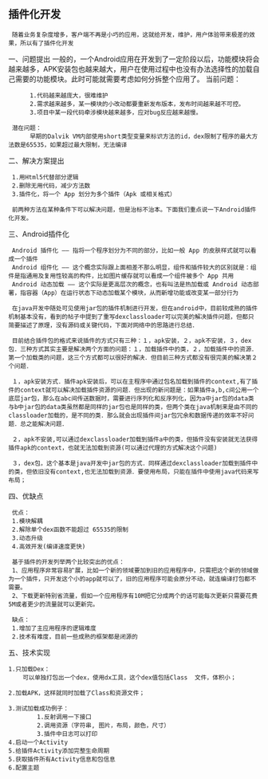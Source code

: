 ## 插件化开发
     随着业务复杂度增多，客户端不再是小巧的应用，这就给开发，维护，用户体验带来极差的效果，所以有了插件化开发

一、问题提出
     一般的，一个Android应用在开发到了一定阶段以后，功能模块将会越来越多，APK安装包也越来越大，用户在使用过程中也没有办法选择性的加载自己需要的功能模块。此时可能就需要考虑如何分拆整个应用了。
     当前问题：

          1.代码越来越庞大，很难维护
          2.需求越来越多，某一模块的小改动都要重新发布版本，发布时间越来越不可控。
          3.项目中某一段代码牵涉模块越来越多，应对bug反应越来越慢。

     潜在问题：
          早期的Dalvik VM内部使用short类型变量来标识方法的id，dex限制了程序的最大方法数是65535，如果超过最大限制，无法编译

二、解决方案提出

     1.用Html5代替部分逻辑
     2.删除无用代码，减少方法数
     3.插件化，将一个 App 划分为多个插件（Apk 或相关格式）

     前两种方法在某种条件下可以解决问题，但是治标不治本。下面我们重点说一下Android插件化开发。

三、Android插件化

     Android 插件化 —— 指将一个程序划分为不同的部分，比如一般 App 的皮肤样式就可以看成一个插件
     Android 组件化 —— 这个概念实际跟上面相差不那么明显，组件和插件较大的区别就是：组件是指通用及复用性较高的构件，比如图片缓存就可以看成一个组件被多个 App 共用
     Android 动态加载 —— 这个实际是更高层次的概念，也有叫法是热加载或 Android 动态部署，指容器（App）在运⾏状态下动态加载某个模块，从而新增功能或改变某⼀部分行为  

     在java开发中随处可见使用jar包的插件机制进行开发，但在android中，目前较成熟的插件机制基本没有，看到的帖子中提到了重写dexclassloader可以完美的解决插件问题，但都只简要描述了原理，没有源码或关键代码，下面对网络中的思路进行总结．

     目前结合插件包的格式来说插件的方式只有三种：１，apk安装，２，apk不安装，３，dex包．三种方式其实主要是解决两个方面的问题：１，加载插件中的类，２，加载插件中的资源．第一个加载类的问题，这三个方式都可以很好的解决．但目前三种方式都没有很完美的解决第２个问题．

     １，apk安装方式．插件apk安装后，可以在主程序中通过包名加载到插件的context,有了插件的context就可以解决加载插件资源的问题．但出现的新问题是：如果插件a,b,c间公用一个底层jar包，那么在abc间传送数据时，需要进行序列化和反序列化，因为a中jar包的data类与b中jar包的data类虽然都是同样的jar包也是同样的类，但两个类在java机制来是由不同的classloader加载的，是不同的类．那么就会出现插件间jar包冗余和数据传递的效率不好问题．总之能解决问题．

     ２，apk不安装,可以通过dexclassloader加载到插件a中的类，但插件没有安装就无法获得插件apk的context，也就无法加载到资源(可以通过代理的方式解决这个问题)

     ３，dex包，这个基本是java开发中jar包的方式．同样通过dexclassloader加载到插件中的类，但依旧没有context,也无法加载到资源．要使用布局，只能在插件中使用java代码来写布局；


四、优缺点

     优点：
     1.模块解耦
     2.解除单个dex函数不能超过 65535的限制
     3.动态升级
     4.高效开发(编译速度更快)

     基于插件的开发列举两个比较突出的优点：
     1、应用程序非常容易扩展，比如一个新的领域要加到旧的应用程序中，只需把这个新的领域做为一个插件，只开发这个小的app就可以了，旧的应用程序可能会原分不动，就连编译打包都不需要。
     2、下载更新特别省流量，假如一个应用程序有10M把它分成两个的话可能每次更新只需要花费5M或者更少的流量就可以更新完。
     
     缺点：
     1.增加了主应用程序的逻辑难度
     2.技术有难度，目前一些成熟的框架都是闭源的

五、技术实现

    1.只加载Dex：
        可以单独打包出一个dex，使用dx工具，这个dex值包括Class  文件，体积小；

    2.加载APK，这样就同时加载了Class和资源文件；

    3.测试加载成功例子：
            1.反射调用一下接口
            2.调用资源（字符串, 图片，布局，颜色，尺寸）
            3.插件中日志可以打印
    4.启动一个Activity
    5.给插件Activity添加完整生命周期
    5.获取插件所有Activity信息和包信息
    6.配置主题
        

